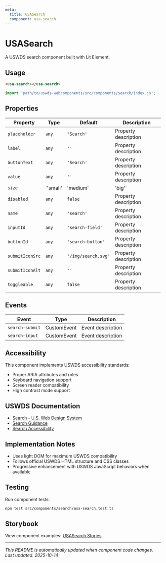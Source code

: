```yaml
---
meta:
  title: USASearch
  component: usa-search
---
```


# USASearch

A USWDS search component built with Lit Element.

## Usage

```html
<usa-search></usa-search>
```

```javascript
import 'path/to/uswds-webcomponents/src/components/search/index.js';
```

## Properties

| Property | Type | Default | Description |
|----------|------|---------|-------------|
| `placeholder` | `any` | `'Search'` | Property description |
| `label` | `any` | `''` | Property description |
| `buttonText` | `any` | `'Search'` | Property description |
| `value` | `any` | `''` | Property description |
| `size` | `'small' | 'medium' | 'big'` | `'medium'` | Property description |
| `disabled` | `any` | `false` | Property description |
| `name` | `any` | `'search'` | Property description |
| `inputId` | `any` | `'search-field'` | Property description |
| `buttonId` | `any` | `'search-button'` | Property description |
| `submitIconSrc` | `any` | `'/img/search.svg'` | Property description |
| `submitIconAlt` | `any` | `''` | Property description |
| `toggleable` | `any` | `false` | Property description |

## Events

| Event | Type | Description |
|-------|------|-------------|
| `search-submit` | CustomEvent | Event description |
| `search-input` | CustomEvent | Event description |

## Accessibility

This component implements USWDS accessibility standards:

- Proper ARIA attributes and roles
- Keyboard navigation support
- Screen reader compatibility
- High contrast mode support

## USWDS Documentation

- [Search - U.S. Web Design System](https://designsystem.digital.gov/components/search/)
- [Search Guidance](https://designsystem.digital.gov/components/search/#guidance)
- [Search Accessibility](https://designsystem.digital.gov/components/search/#accessibility)

## Implementation Notes

- Uses light DOM for maximum USWDS compatibility
- Follows official USWDS HTML structure and CSS classes
- Progressive enhancement with USWDS JavaScript behaviors when available

## Testing

Run component tests:

```bash
npm test src/components/search/usa-search.test.ts
```

## Storybook

View component examples: [USASearch Stories](http://localhost:6006/?path=/story/components-search)

---

_This README is automatically updated when component code changes._
_Last updated: 2025-10-14_
